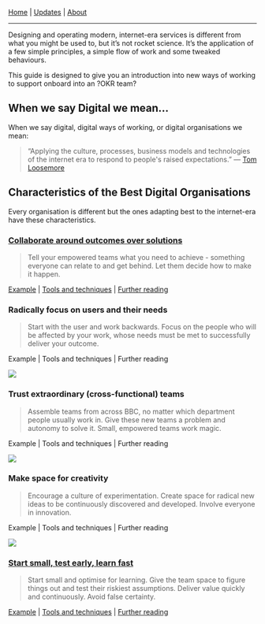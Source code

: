 [Home](index.html) | [Updates](/updates/index.html) | [About](/about.html)

----

Designing and operating modern, internet-era services is different from what you might be used to, but it’s not rocket science. It’s the application of a few simple principles, a simple flow of work and some tweaked behaviours. 

This guide is designed to give you an introduction into new ways of working to support onboard into an ?OKR team?


## When we say Digital we mean…

When we say digital, digital ways of working, or digital organisations we mean:

> “Applying the culture, processes, business models and technologies of the internet era to respond to people's raised expectations.”
— [Tom Loosemore](https://twitter.com/tomskitomski/status/880099461132845056?s=61&t=coARUPj3Xs-J_RGrJtF8rA)

## Characteristics of the Best Digital Organisations

Every organisation is different but the ones adapting best to the internet-era have these characteristics.

### [Collaborate around outcomes over solutions](/outcomes-over-solutions.html)

> Tell your empowered teams what you need to achieve -  something everyone can relate to and get behind. Let them decide how to make it happen.

[Example](/outcomes-over-solutions.html#example) | [Tools and techniques](outcomes-over-solutions.html#tool-techniques) | [Further reading](outcomes-over-solutions.html#further-reading)


### Radically focus on users and their needs

> Start with the user and work backwards.  Focus on the people who will be affected by your work, whose needs must be met to successfully deliver your outcome.

Example | Tools and techniques | Further reading


![](https://paper-attachments.dropboxusercontent.com/s_8A5F842EB21A586EB15F7416C8459A5B383B8D95A85DF54255816D981144192A_1677765826585_teams.png)

### Trust extraordinary (cross-functional) teams

> Assemble teams from across BBC, no matter which department people usually work in. Give these new teams a problem and autonomy to solve it. Small, empowered teams work magic.

Example | Tools and techniques | Further reading


![](https://paper-attachments.dropboxusercontent.com/s_8A5F842EB21A586EB15F7416C8459A5B383B8D95A85DF54255816D981144192A_1677766220658_creativity.png)

### Make space for creativity

> Encourage a culture of experimentation. Create space for radical new ideas to be continuously discovered and developed. Involve everyone in innovation.

Example | Tools and techniques | Further reading

![](https://paper-attachments.dropboxusercontent.com/s_8A5F842EB21A586EB15F7416C8459A5B383B8D95A85DF54255816D981144192A_1677766226651_learn.png)


### [Start small, test early, learn fast](/start-small.html)

> Start small and optimise for learning.  Give the team space to figure things out and test their riskiest assumptions. Deliver value quickly and continuously. Avoid false certainty.

[Example](/start-small.html#example-from-the-coop) | [Tools and techniques](start-small.html#tools-and-techniques) | [Further reading](start-small.html#further-reading)
